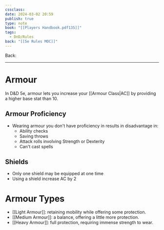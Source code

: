 ```yaml
---
cssclass: 
date: 2024-03-02 20:59
publish: true
type: note
book: "[[Players Handbook.pdf135]]"
tags:
  - DnD/Rules
back: "[[5e Rules MOC]]"
---
```

Back: 

---
# Armour
In D&D 5e, armour lets you increase your [[Armour Class|AC]] by providing a higher base stat than 10.
## Armour Proficiency
- Wearing armour you don't have proficiency in results in disadvantage in:
	- Ability checks
	- Saving throws
	- Attack rolls involving Strength or Dexterity
	- Can't cast spells
## Shields
- Only one shield may be equipped at one time
- Using a shield increase AC by 2
# Armour Types
- [[Light Armour]]: retaining mobility while offering some protection.
- [[Medium Armour]]: a balance, offering a little more protection.
- [[Heavy Armour]]: full protection, requiring immense strength to wear.

